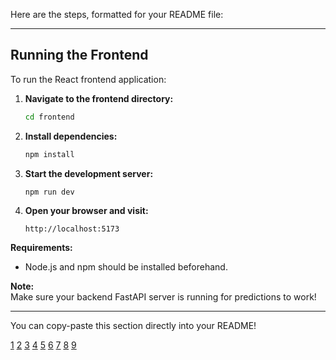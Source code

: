 Here are the steps, formatted for your README file:

***

## Running the Frontend

To run the React frontend application:

1. **Navigate to the frontend directory:**
    ```sh
    cd frontend
    ```

2. **Install dependencies:**
    ```sh
    npm install
    ```

3. **Start the development server:**
    ```sh
    npm run dev
    ```

4. **Open your browser and visit:**
    ```
    http://localhost:5173
    ```

**Requirements:**  
- Node.js and npm should be installed beforehand.

**Note:**  
Make sure your backend FastAPI server is running for predictions to work!

***

You can copy-paste this section directly into your README!

[1](https://react.dev/learn/installation)
[2](https://create-react-app.dev/docs/getting-started/)
[3](https://www.geeksforgeeks.org/installation-guide/how-to-install-reactjs-on-windows/)
[4](https://github.com/react-navigation/create-react-app-example/blob/master/README.md)
[5](https://learn.microsoft.com/en-us/windows/dev-environment/javascript/react-on-windows)
[6](https://www.w3schools.com/react/react_getstarted.asp)
[7](https://react.dev/learn/creating-a-react-app)
[8](https://www.youtube.com/watch?v=av5fmpgEJSU)
[9](https://code.visualstudio.com/docs/nodejs/reactjs-tutorial)

